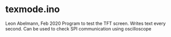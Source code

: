 # texmode.ino
Leon Abelmann, Feb 2020
Program to test the TFT screen. Writes text every second. Can be used
to check SPI communication using oscilloscope

